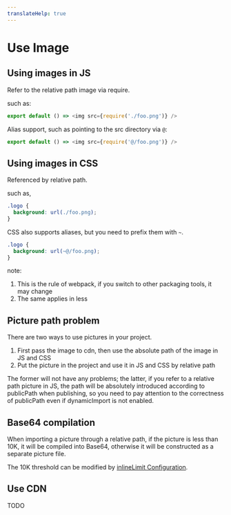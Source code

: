 ```yaml
---
translateHelp: true
---
```


# Use Image


## Using images in JS

Refer to the relative path image via require.

such as:

```js
export default () => <img src={require('./foo.png')} />
```

Alias ​​support, such as pointing to the src directory via `@`:

```js
export default () => <img src={require('@/foo.png')} />
```

## Using images in CSS

Referenced by relative path.

such as,

```css
.logo {
  background: url(./foo.png);
}
```

CSS also supports aliases, but you need to prefix them with `~`.

```css
.logo {
  background: url(~@/foo.png);
}
```

note:

1. This is the rule of webpack, if you switch to other packaging tools, it may change
2. The same applies in less

## Picture path problem

There are two ways to use pictures in your project.

1. First pass the image to cdn, then use the absolute path of the image in JS and CSS
2. Put the picture in the project and use it in JS and CSS by relative path

The former will not have any problems; the latter, if you refer to a relative path picture in JS, the path will be absolutely introduced according to publicPath when publishing, so you need to pay attention to the correctness of publicPath even if dynamicImport is not enabled.

## Base64 compilation

When importing a picture through a relative path, if the picture is less than 10K, it will be compiled into Base64, otherwise it will be constructed as a separate picture file.

The 10K threshold can be modified by [inlineLimit Configuration](TODO).

## Use CDN

TODO
